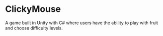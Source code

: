 # ClickyMouse
A game built in Unity with C# where users have the ability to play with fruit and choose difficulty levels.
